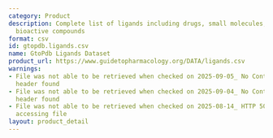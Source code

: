 ```yaml
---
category: Product
description: Complete list of ligands including drugs, small molecules, and other
  bioactive compounds
format: csv
id: gtopdb.ligands.csv
name: GtoPdb Ligands Dataset
product_url: https://www.guidetopharmacology.org/DATA/ligands.csv
warnings:
- File was not able to be retrieved when checked on 2025-09-05_ No Content-Length
  header found
- File was not able to be retrieved when checked on 2025-09-04_ No Content-Length
  header found
- File was not able to be retrieved when checked on 2025-08-14_ HTTP 503 error when
  accessing file
layout: product_detail
---
```

